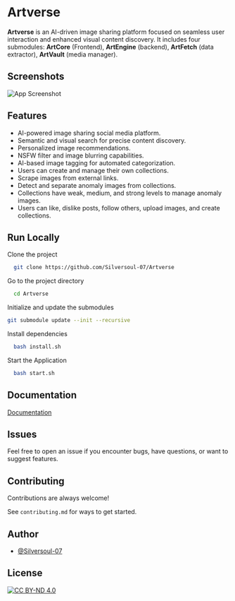 
# Artverse

**Artverse** is an AI-driven image sharing platform focused on seamless user interaction and enhanced visual content discovery. It includes four submodules: **ArtCore** (Frontend), **ArtEngine** (backend), **ArtFetch** (data extractor), **ArtVault** (media manager).
## Screenshots

![App Screenshot](https://via.placeholder.com/468x300?text=App+Screenshot+Here)


## Features

- AI-powered image sharing social media platform.
- Semantic and visual search for precise content discovery.
- Personalized image recommendations.
- NSFW filter and image blurring capabilities.
- AI-based image tagging for automated categorization.
- Users can create and manage their own collections.
- Scrape images from external links.
- Detect and separate anomaly images from collections.
- Collections have weak, medium, and strong levels to manage anomaly images.
- Users can like, dislike posts, follow others, upload images, and create collections.

## Run Locally

Clone the project

```bash
  git clone https://github.com/Silversoul-07/Artverse
```

Go to the project directory

```bash
  cd Artverse
```

Initialize and update the submodules

```bash
git submodule update --init --recursive
``` 

Install dependencies

```bash
  bash install.sh
```

Start the Application

```bash
  bash start.sh
```


## Documentation

[Documentation](https://linktodocumentation)


## Issues

Feel free to open an issue if you encounter bugs, have questions, or want to suggest features.
## Contributing

Contributions are always welcome!

See `contributing.md` for ways to get started.

## Author

- [@Silversoul-07](https://www.github.com/Silversoul-07)


## License

[![CC BY-ND 4.0][cc-by-nd-shield]][cc-by-nd]

[cc-by-nd]: https://creativecommons.org/licenses/by-nd/4.0/
[cc-by-nd-shield]: https://img.shields.io/badge/License-CC%20BY--ND%204.0-lightgrey.svg


